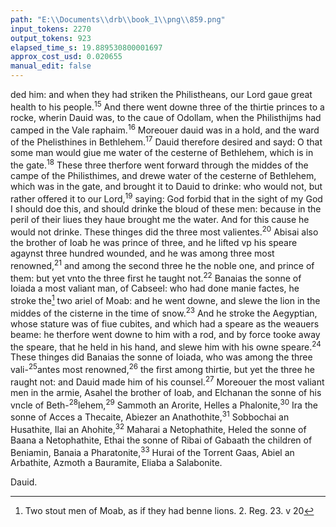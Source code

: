 ```yaml
---
path: "E:\\Documents\\drb\\book_1\\png\\859.png"
input_tokens: 2270
output_tokens: 923
elapsed_time_s: 19.889530800001697
approx_cost_usd: 0.020655
manual_edit: false
---
```

ded him: and when they had striken the Philistheans, our Lord gaue great health to his people.<sup>15</sup> And there went downe three of the thirtie princes to a rocke, wherin Dauid was, to the caue of Odollam, when the Philisthijms had camped in the Vale raphaim.<sup>16</sup> Moreouer dauid was in a hold, and the ward of the Phelisthines in Bethlehem.<sup>17</sup> Dauid therefore desired and sayd: O that some man would giue me water of the cesterne of Bethlehem, which is in the gate.<sup>18</sup> These three therfore went forward through the middes of the campe of the Philisthimes, and drewe water of the cesterne of Bethlehem, which was in the gate, and brought it to Dauid to drinke: who would not, but rather offered it to our Lord,<sup>19</sup> saying: God forbid that in the sight of my God I should doe this, and should drinke the bloud of these men: because in the peril of their liues they haue brought me the water. And for this cause he would not drinke. These thinges did the three most valientes.<sup>20</sup> Abisai also the brother of Ioab he was prince of three, and he lifted vp his speare agaynst three hundred wounded, and he was among three most renowned,<sup>21</sup> and among the second three he the noble one, and prince of them: but yet vnto the three first he taught not.<sup>22</sup> Banaias the sonne of Ioiada a most valiant man, of Cabseel: who had done manie factes, he stroke the[^1] two ariel of Moab: and he went downe, and slewe the lion in the middes of the cisterne in the time of snow.<sup>23</sup> And he stroke the Aegyptian, whose stature was of fiue cubites, and which had a speare as the weauers beame: he therfore went downe to him with a rod, and by force tooke away the speare, that he held in his hand, and slewe him with his owne speare.<sup>24</sup> These thinges did Banaias the sonne of Ioiada, who was among the three vali-<sup>25</sup>antes most renowned,<sup>26</sup> the first among thirtie, but yet the three he raught not: and Dauid made him of his counsel.<sup>27</sup> Moreouer the most valiant men in the armie, Asahel the brother of Ioab, and Elchanan the sonne of his vncle of Beth-<sup>28</sup>lehem,<sup>29</sup> Sammoth an Arorite, Helles a Phalonite,<sup>30</sup> Ira the sonne of Acces a Thecaite, Abiezer an Anathothite,<sup>31</sup> Sobbochai an Husathite, Ilai an Ahohite,<sup>32</sup> Maharai a Netophathite, Heled the sonne of Baana a Netophathite, Ethai the sonne of Ribai of Gabaath the children of Beniamin, Banaia a Pharatonite,<sup>33</sup> Hurai of the Torrent Gaas, Abiel an Arbathite, Azmoth a Bauramite, Eliaba a Salabonite.

[^1]: Two stout men of Moab, as if they had benne lions. 2. Reg. 23. v 20

<aside>Dauid.</aside>